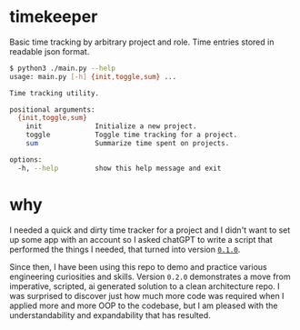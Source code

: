 # timekeeper
Basic time tracking by arbitrary project and role. Time entries stored in readable json format. 

```bash
$ python3 ./main.py --help
usage: main.py [-h] {init,toggle,sum} ...

Time tracking utility.

positional arguments:
  {init,toggle,sum}
    init             Initialize a new project.
    toggle           Toggle time tracking for a project.
    sum              Summarize time spent on projects.

options:
  -h, --help         show this help message and exit
```

# why
I needed a quick and dirty time tracker for a project and I didn't want to set up
some app with an account so I asked chatGPT to write a script that performed the
things I needed, that turned into version [`0.1.0`](https://github.com/dbellotti/timekeeper/releases/tag/v0.1.0).

Since then, I have been using this repo to demo and practice various engineering
curiosities and skills. Version `0.2.0` demonstrates a move from imperative,
scripted, ai generated solution to a clean architecture repo. I was surprised to
discover just how much more code was required when I applied more and more OOP to
the codebase, but I am pleased with the understandability and expandability that
has resulted.
